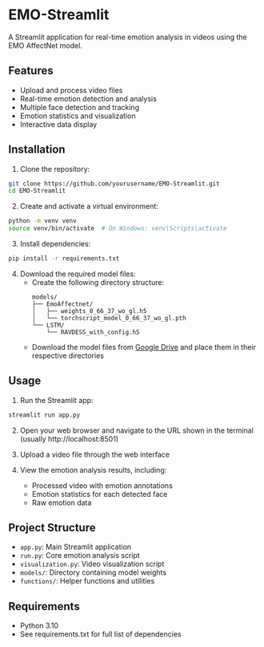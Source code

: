 # EMO-Streamlit

A Streamlit application for real-time emotion analysis in videos using the EMO AffectNet model.

## Features

- Upload and process video files
- Real-time emotion detection and analysis
- Multiple face detection and tracking
- Emotion statistics and visualization
- Interactive data display

## Installation

1. Clone the repository:
```bash
git clone https://github.com/yourusername/EMO-Streamlit.git
cd EMO-Streamlit
```

2. Create and activate a virtual environment:
```bash
python -m venv venv
source venv/bin/activate  # On Windows: venv\Scripts\activate
```

3. Install dependencies:
```bash
pip install -r requirements.txt
```

4. Download the required model files:
   - Create the following directory structure:
     ```
     models/
     ├── EmoAffectnet/
     │   ├── weights_0_66_37_wo_gl.h5
     │   └── torchscript_model_0_66_37_wo_gl.pth
     └── LSTM/
         └── RAVDESS_with_config.h5
     ```
   - Download the model files from [Google Drive](https://drive.google.com/drive/folders/your-folder-id) and place them in their respective directories

## Usage

1. Run the Streamlit app:
```bash
streamlit run app.py
```

2. Open your web browser and navigate to the URL shown in the terminal (usually http://localhost:8501)

3. Upload a video file through the web interface

4. View the emotion analysis results, including:
   - Processed video with emotion annotations
   - Emotion statistics for each detected face
   - Raw emotion data

## Project Structure

- `app.py`: Main Streamlit application
- `run.py`: Core emotion analysis script
- `visualization.py`: Video visualization script
- `models/`: Directory containing model weights
- `functions/`: Helper functions and utilities

## Requirements

- Python 3.10
- See requirements.txt for full list of dependencies

#